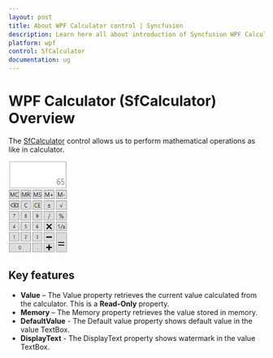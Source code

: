 ```yaml
---
layout: post
title: About WPF Calculator control | Syncfusion
description: Learn here all about introduction of Syncfusion WPF Calculator (SfCalculator) control, its elements and more details.
platform: wpf
control: SfCalculator
documentation: ug
---
```


# WPF Calculator (SfCalculator) Overview

The [SfCalculator](https://help.syncfusion.com/cr/wpf/Syncfusion.Windows.Controls.Input.SfCalculator.html) control allows us to perform mathematical operations as like in calculator.

![Overview of WPF Calculator](overview_images/wpf-calculator-control-overview.png)

## Key features 

* **Value** – The Value property retrieves the current value calculated from the calculator. This is a **Read-Only** property.
* **Memory** – The Memory property retrieves the value stored in memory.
* **DefaultValue** - The Default value property shows default value in the value TextBox.
* **DisplayText** - The DisplayText property shows watermark in the value TextBox.